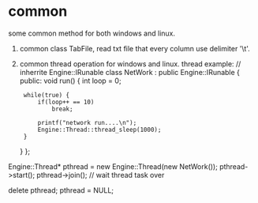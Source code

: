 # common
some common method for both windows and linux.
1. common class TabFile, read txt file that every column use delimiter '\t'.
2. common thread operation for windows and linux.
thread example:
// inherrite Engine::IRunable
class NetWork : public Engine::IRunable
{
public:
	void run()
	{
		int loop = 0;

		while(true) {
			if(loop++ == 10)
				break;

			printf("network run....\n");
			Engine::Thread::thread_sleep(1000);
		}
	}
};

Engine::Thread* pthread = new Engine::Thread(new NetWork());
pthread->start();
pthread->join(); // wait thread task over

delete pthread;
pthread = NULL;
